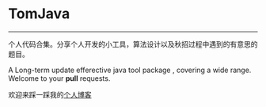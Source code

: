 # TomJava
---
 个人代码合集。分享个人开发的小工具，算法设计以及秋招过程中遇到的有意思的题目。
 
 A Long-term update efferective java tool package ,  covering a wide range.
 Welcome to your **pull** requests.

欢迎来踩一踩我的[个人博客](http://blog.yodes.cn)